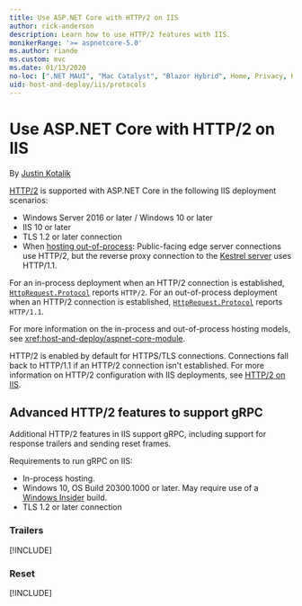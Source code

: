 ```yaml
---
title: Use ASP.NET Core with HTTP/2 on IIS
author: rick-anderson
description: Learn how to use HTTP/2 features with IIS.
monikerRange: '>= aspnetcore-5.0'
ms.author: riande
ms.custom: mvc
ms.date: 01/13/2020
no-loc: [".NET MAUI", "Mac Catalyst", "Blazor Hybrid", Home, Privacy, Kestrel, appsettings.json, "ASP.NET Core Identity", cookie, Cookie, Blazor, "Blazor Server", "Blazor WebAssembly", "Identity", "Let's Encrypt", Razor, SignalR]
uid: host-and-deploy/iis/protocols
---
```


# Use ASP.NET Core with HTTP/2 on IIS

By [Justin Kotalik](https://github.com/jkotalik)

[HTTP/2](https://httpwg.org/specs/rfc7540.html) is supported with ASP.NET Core in the following IIS deployment scenarios:

* Windows Server 2016 or later / Windows 10 or later
* IIS 10 or later
* TLS 1.2 or later connection
* When [hosting out-of-process](xref:host-and-deploy/iis/index#out-of-process-hosting-model): Public-facing edge server connections use HTTP/2, but the reverse proxy connection to the [Kestrel server](xref:fundamentals/servers/kestrel) uses HTTP/1.1.

For an in-process deployment when an HTTP/2 connection is established, [`HttpRequest.Protocol`](xref:Microsoft.AspNetCore.Http.HttpRequest.Protocol*) reports `HTTP/2`. For an out-of-process deployment when an HTTP/2 connection is established, [`HttpRequest.Protocol`](xref:Microsoft.AspNetCore.Http.HttpRequest.Protocol*) reports `HTTP/1.1`.

For more information on the in-process and out-of-process hosting models, see <xref:host-and-deploy/aspnet-core-module>.

HTTP/2 is enabled by default for HTTPS/TLS connections. Connections fall back to HTTP/1.1 if an HTTP/2 connection isn't established. For more information on HTTP/2 configuration with IIS deployments, see [HTTP/2 on IIS](/iis/get-started/whats-new-in-iis-10/http2-on-iis).

## Advanced HTTP/2 features to support gRPC

Additional HTTP/2 features in IIS support gRPC, including support for response trailers and sending reset frames.

Requirements to run gRPC on IIS:

* In-process hosting.
* Windows 10, OS Build 20300.1000 or later. May require use of a [Windows Insider](https://insider.windows.com) build.
* TLS 1.2 or later connection

### Trailers

[!INCLUDE[](~/includes/trailers.md)]

### Reset

[!INCLUDE[](~/includes/reset.md)]
